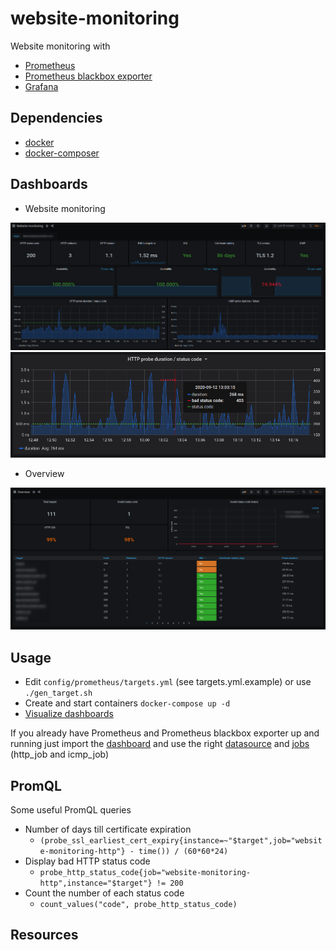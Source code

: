 # website-monitoring
Website monitoring with

* [Prometheus](https://github.com/prometheus/prometheus)
* [Prometheus blackbox exporter](https://github.com/prometheus/blackbox_exporter)
* [Grafana](https://github.com/grafana/grafana)

## Dependencies

* [docker](https://docs.docker.com/install/)
* [docker-composer](https://docs.docker.com/compose/install/)

## Dashboards

* Website monitoring

![web-1](screenshots/website-monitoring_1.png)
![web-2](screenshots/website-monitoring_2.png)

* Overview

![overview](screenshots/overview_1.png)

## Usage

* Edit `config/prometheus/targets.yml` (see targets.yml.example) or use `./gen_target.sh`
* Create and start containers `docker-compose up -d`
* [Visualize dashboards](http://localhost:3000/)

If you already have Prometheus and Prometheus blackbox exporter up and running just import the [dashboard](website-monitoring.json) and use the right [datasource](screenshots/import.png) and [jobs](screenshots/import.png) (http_job and icmp_job)

## PromQL

Some useful PromQL queries

* Number of days till certificate expiration
  * `(probe_ssl_earliest_cert_expiry{instance=~"$target",job="website-monitoring-http"} - time()) / (60*60*24)`
* Display bad HTTP status code
  * `probe_http_status_code{job="website-monitoring-http",instance="$target"} != 200`
* Count the number of each status code
  * `count_values("code", probe_http_status_code)`

## Resources
